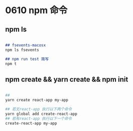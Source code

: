 # 0610 npm 命令

## npm ls

```markdown

## fsevents-macosx
npm ls fsevents

## npm run test 简写
npm t 
```

## npm create && yarn create && npm init

```bash

##
yarn create react-app my-app

## 若无react-app 执行以下两个命令
yarn global add create-react-app
## 若有react-app 执行以下一个命令
create-react-app my-app
```